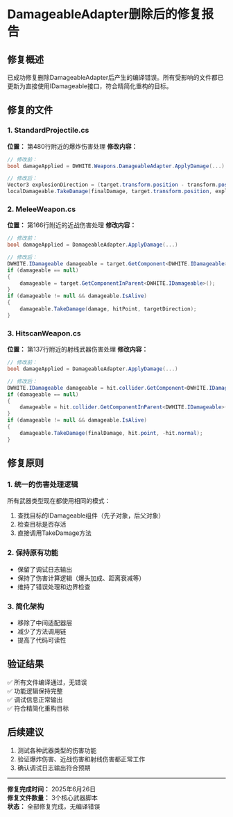 # DamageableAdapter删除后的修复报告

## 修复概述
已成功修复删除DamageableAdapter后产生的编译错误。所有受影响的文件都已更新为直接使用IDamageable接口，符合精简化重构的目标。

## 修复的文件

### 1. StandardProjectile.cs
**位置：** 第480行附近的爆炸伤害处理
**修改内容：**
```csharp
// 修改前：
bool damageApplied = DWHITE.Weapons.DamageableAdapter.ApplyDamage(...)

// 修改后：
Vector3 explosionDirection = (target.transform.position - transform.position).normalized;
localDamageable.TakeDamage(finalDamage, target.transform.position, explosionDirection);
```

### 2. MeleeWeapon.cs
**位置：** 第166行附近的近战伤害处理
**修改内容：**
```csharp
// 修改前：
bool damageApplied = DamageableAdapter.ApplyDamage(...)

// 修改后：
DWHITE.IDamageable damageable = target.GetComponent<DWHITE.IDamageable>();
if (damageable == null)
{
    damageable = target.GetComponentInParent<DWHITE.IDamageable>();
}
if (damageable != null && damageable.IsAlive)
{
    damageable.TakeDamage(damage, hitPoint, targetDirection);
}
```

### 3. HitscanWeapon.cs
**位置：** 第137行附近的射线武器伤害处理
**修改内容：**
```csharp
// 修改前：
bool damageApplied = DamageableAdapter.ApplyDamage(...)

// 修改后：
DWHITE.IDamageable damageable = hit.collider.GetComponent<DWHITE.IDamageable>();
if (damageable == null)
{
    damageable = hit.collider.GetComponentInParent<DWHITE.IDamageable>();
}
if (damageable != null && damageable.IsAlive)
{
    damageable.TakeDamage(finalDamage, hit.point, -hit.normal);
}
```

## 修复原则

### 1. 统一的伤害处理逻辑
所有武器类型现在都使用相同的模式：
1. 查找目标的IDamageable组件（先子对象，后父对象）
2. 检查目标是否存活
3. 直接调用TakeDamage方法

### 2. 保持原有功能
- 保留了调试日志输出
- 保持了伤害计算逻辑（爆头加成、距离衰减等）
- 维持了错误处理和边界检查

### 3. 简化架构
- 移除了中间适配器层
- 减少了方法调用链
- 提高了代码可读性

## 验证结果
✅ 所有文件编译通过，无错误  
✅ 功能逻辑保持完整  
✅ 调试信息正常输出  
✅ 符合精简化重构目标  

## 后续建议
1. 测试各种武器类型的伤害功能
2. 验证爆炸伤害、近战伤害和射线伤害都正常工作
3. 确认调试日志输出符合预期

---
**修复完成时间：** 2025年6月26日  
**修复文件数量：** 3个核心武器脚本  
**状态：** 全部修复完成，无编译错误
